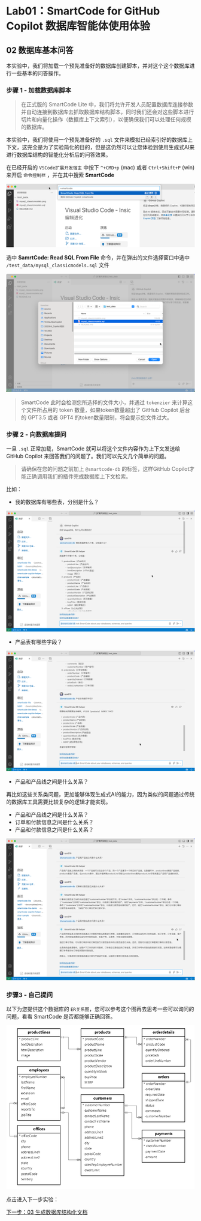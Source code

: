 # Lab01：SmartCode for GitHub Copilot 数据库智能体使用体验

## 02 数据库基本问答

本实验中，我们将加载一个预先准备好的数据库创建脚本，并对这个这个数据库进行一些基本的问答操作。

### 步骤 1 - 加载数据库脚本

> 在正式版的 SmartCode Lite 中，我们将允许开发人员配置数据库连接参数并自动连接到数据库去抓取数据库结构脚本，同时我们还会对这些脚本进行切片和向量化操作（数据库上下文索引），以便确保我们可以处理任何规模的数据库。

本实验中，我们将使用一个预先准备好的 `.sql` 文件来模拟已经索引好的数据库上下文，这完全是为了实验简化的目的，但是这仍然可以让您体验到使用生成式AI来进行数据库结构的智能化分析后的问答效果。

在已经开启的 `VSCode扩展开发宿主` 中按下 `^+CMD+p` (mac) 或者 `Ctrl+Shift+P` (win) 来开启 `命令控制栏` ，并在其中搜索 **SmartCode** 

![](./images/05-command-panel.png)

选中 **SamrtCode: Read SQL From File** 命令，并在弹出的文件选择窗口中选中 `/test_data/mysql_classicmodels.sql` 文件

![](./images/06-file-selection.png)

> SmartCode 此时会检测您所选择的文件大小，并通过 `tokenzier` 来计算这个文件所占用的 token 数量，如果token数量超出了 GitHub Copilot 后台的 GPT3.5 或者 GPT4 的token数量限制，将会提示您文件过大。

### 步骤 2 - 向数据库提问

一旦 `.sql` 正常加载，SmartCode 就可以将这个文件内容作为上下文发送给 GitHub Copilot 来回答我们的问题了。我们可以先文几个简单的问题。

> 请确保在您的问题之前加上 `@smartcode-db` 的标签，这样GitHub Copilot才能正确调用我们的插件完成数据库上下文检索。

比如：

- 我的数据库有哪些表，分别是什么？

![](./images/07-qa1.png)

- 产品表有哪些字段？

![](./images/07-qa2.png)

- 产品和产品线之间是什么关系？

再比如这些关系类问题，更加能够体现生成式AI的能力，因为类似的问题通过传统的数据库工具需要比较复杂的逻辑才能实现。

- 产品和产品线之间是什么关系？
- 订单和付款信息之间是什么关系？
- 产品和付款信息之间是什么关系？

![](./images/07-qa3.png)

### 步骤3 - 自己提问

以下为您提供这个数据库的 `ER关系图`，您可以参考这个图再去思考一些可以询问的问题，看看 SmartCode 是否都能够正确回答。

![](../../test_data/mysql_classicmodels.png)

点击进入下一步实验：

[下一步：03 生成数据库结构化文档](./03-generate-docs.md)
